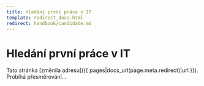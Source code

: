```yaml
---
title: Hledání první práce v IT
template: redirect_docs.html
redirect: handbook/candidate.md
---
```


# Hledání první práce v IT

Tato stránka [změnila adresu]({{ pages|docs_url(page.meta.redirect)|url }}). Probíhá přesměrování…
